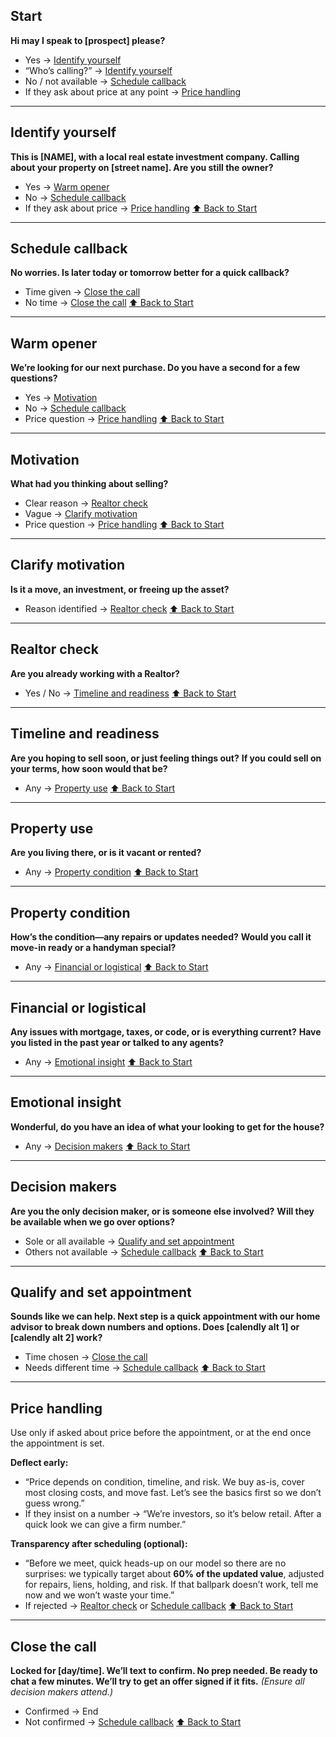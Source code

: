 ## Start

**Hi may I speak to [prospect] please?**

* Yes → [Identify yourself](#identify-yourself)
* “Who’s calling?” → [Identify yourself](#identify-yourself)
* No / not available → [Schedule callback](#schedule-callback)
* If they ask about price at any point → [Price handling](#price-handling)

---

## Identify yourself

**This is [NAME], with a local real estate investment company. Calling about your property on [street name]. Are you still the owner?**

* Yes → [Warm opener](#warm-opener)
* No → [Schedule callback](#schedule-callback)
* If they ask about price → [Price handling](#price-handling)
  [⬆ Back to Start](#start)

---

## Schedule callback

**No worries. Is later today or tomorrow better for a quick callback?**

* Time given → [Close the call](#close-the-call)
* No time → [Close the call](#close-the-call)
  [⬆ Back to Start](#start)

---

## Warm opener

**We’re looking for our next purchase. Do you have a second for a few questions?**

* Yes → [Motivation](#motivation)
* No → [Schedule callback](#schedule-callback)
* Price question → [Price handling](#price-handling)
  [⬆ Back to Start](#start)

---

## Motivation

**What had you thinking about selling?**

* Clear reason → [Realtor check](#realtor-check)
* Vague → [Clarify motivation](#clarify-motivation)
* Price question → [Price handling](#price-handling)
  [⬆ Back to Start](#start)

---

## Clarify motivation

**Is it a move, an investment, or freeing up the asset?**

* Reason identified → [Realtor check](#realtor-check)
  [⬆ Back to Start](#start)

---

## Realtor check

**Are you already working with a Realtor?**

* Yes / No → [Timeline and readiness](#timeline-and-readiness)
  [⬆ Back to Start](#start)

---

## Timeline and readiness

**Are you hoping to sell soon, or just feeling things out?**
**If you could sell on your terms, how soon would that be?**

* Any → [Property use](#property-use)
  [⬆ Back to Start](#start)

---

## Property use

**Are you living there, or is it vacant or rented?**

* Any → [Property condition](#property-condition)
  [⬆ Back to Start](#start)

---

## Property condition

**How’s the condition—any repairs or updates needed?**
**Would you call it move-in ready or a handyman special?**

* Any → [Financial or logistical](#financial-or-logistical)
  [⬆ Back to Start](#start)

---

## Financial or logistical

**Any issues with mortgage, taxes, or code, or is everything current?**
**Have you listed in the past year or talked to any agents?**

* Any → [Emotional insight](#emotional-insight)
  [⬆ Back to Start](#start)

---

## Emotional insight

**Wonderful, do you have an idea of what your looking to get for the house?**

* Any → [Decision makers](#decision-makers)
  [⬆ Back to Start](#start)

---

## Decision makers

**Are you the only decision maker, or is someone else involved?**
**Will they be available when we go over options?**

* Sole or all available → [Qualify and set appointment](#qualify-and-set-appointment)
* Others not available → [Schedule callback](#schedule-callback)
  [⬆ Back to Start](#start)

---

## Qualify and set appointment

**Sounds like we can help. Next step is a quick appointment with our home advisor to break down numbers and options. Does [calendly alt 1] or [calendly alt 2] work?**

* Time chosen → [Close the call](#close-the-call)
* Needs different time → [Schedule callback](#schedule-callback)
  [⬆ Back to Start](#start)

---

## Price handling

Use only if asked about price before the appointment, or at the end once the appointment is set.

**Deflect early:**

* “Price depends on condition, timeline, and risk. We buy as-is, cover most closing costs, and move fast. Let’s see the basics first so we don’t guess wrong.”
* If they insist on a number → “We’re investors, so it’s below retail. After a quick look we can give a firm number.”

**Transparency after scheduling (optional):**

* “Before we meet, quick heads-up on our model so there are no surprises: we typically target about **60% of the updated value**, adjusted for repairs, liens, holding, and risk. If that ballpark doesn’t work, tell me now and we won’t waste your time.”
* If rejected → [Realtor check](#realtor-check) or [Schedule callback](#schedule-callback)
  [⬆ Back to Start](#start)

---

## Close the call

**Locked for [day/time]. We’ll text to confirm. No prep needed. Be ready to chat a few minutes. We’ll try to get an offer signed if it fits.**
*(Ensure all decision makers attend.)*

* Confirmed → End
* Not confirmed → [Schedule callback](#schedule-callback)
  [⬆ Back to Start](#start)




